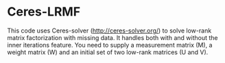 # Ceres-LRMF
This code uses Ceres-solver (http://ceres-solver.org/) to solve low-rank matrix factorization with missing data. It handles both with and without the inner iterations feature. You need to supply a measurement matrix (M), a weight matrix (W) and an initial set of two low-rank matrices (U and V).
